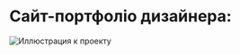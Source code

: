 # Сайт-портфоліо дизайнера:

![Иллюстрация к проекту](https://github.com/conquerCodeGit/designer_portfolio/blob/main/preview.jpg)
